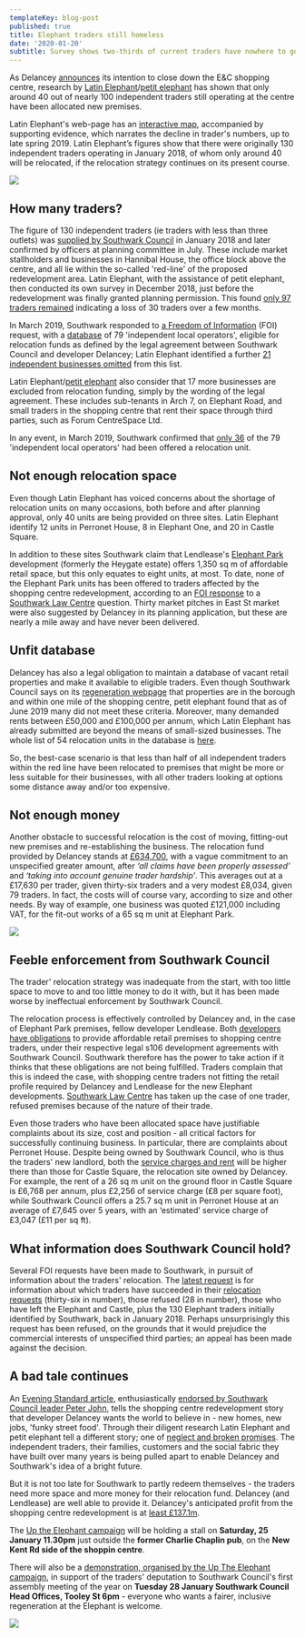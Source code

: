 ```yaml
---
templateKey: blog-post
published: true
title: Elephant traders still homeless
date: '2020-01-20'
subtitle: Survey shows two-thirds of current traders have nowhere to go
---
```

As Delancey [announces](https://www.london-se1.co.uk/news/view/10081) its intention to close down the E&C shopping centre, research by [Latin Elephant](https://latinelephant.org/)/[petit elephant](https://twitter.com/elephant_petit/status/1118825370017386496) has shown that only around 40 out of nearly 100 independent traders still operating at the centre have been allocated new premises.

Latin Elephant's web-page has an [interactive map](https://latinelephant.org/map/#Q5), accompanied by supporting evidence, which narrates the decline in trader's numbers, up to late spring 2019.  Latin Elephant’s figures show that there were originally 130 independent traders operating in January 2018, of whom only around 40 will be relocated, if the relocation strategy continues on its present course.  

![](http://35percent.org/img/latinelephantmap.png)

## How many traders?

The figure of 130 independent traders (ie traders with less than three outlets) was [supplied by Southwark Council](https://pbs.twimg.com/media/DwEQ6HqW0AEbC6W.jpg:large) in January 2018 and later confirmed by officers at planning committee in July.  These include market stallholders and businesses in Hannibal House, the office block above the centre, and all lie within the so-called 'red-line' of the proposed redevelopment area.  Latin Elephant, with the assistance of petit elephant, then conducted its own survey in December 2018, just before the redevelopment was finally granted planning permission. This found [only 97 traders remained]( https://latinelephant.org/map/#Q1) indicating a loss of 30 traders over a few months.

In March 2019, Southwark responded to [a Freedom of Information](https://www.whatdotheyknow.com/request/independently_owned_retail_busin?nocache=incoming-1334948#incoming-1334948) (FOI) request, with a [database](https://www.whatdotheyknow.com/request/555280/response/1334948/attach/2/190321%20For%20FOI%20EC%20traders.pdf%201037530.pdf) of 79 'independent local operators', eligible for relocation funds as defined by the legal agreement between Southwark Council and developer Delancey; Latin Elephant identified a further [21 independent businesses omitted](https://latinelephant.org/map/#Q7) from this list.  

Latin Elephant/[petit elephant](https://twitter.com/elephant_petit/status/1184572253381500928) also consider that 17 more businesses are excluded from relocation funding, simply by the wording of the legal agreement. These includes sub-tenants in Arch 7, on Elephant Road, and small traders in the shopping centre that rent their space through third parties, such as Forum CentreSpace Ltd.

In any event, in March 2019, Southwark confirmed that [only 36](https://twitter.com/kieronjwilliams/status/1108781273630289920?s=12) of the 79 'independent local operators' had been offered a relocation unit.

<script type="text/javascript" src="https://www.gstatic.com/charts/loader.js"></script>
<link href="https://cdn.datatables.net/1.10.19/css/jquery.dataTables.min.css" rel="stylesheet">

<div id='visualization' style="width: 100%, height: 100%"></div>

<script>

google.charts.load('current', {packages: ['corechart']});
google.charts.setOnLoadCallback(drawAnnotations);

function drawAnnotations() {
// Create and populate the data table.
var data = new google.visualization.DataTable();

data.addColumn('date', 'Date');
data.addColumn('number', 'Independent businesses');
data.addColumn({type: 'string', role: 'annotation'});
data.addColumn({type: 'string', role:'tooltip', 'p': {'html': true}});
data.addRow([new Date(2018, 0, 18), 130, '130', createCustomMessage(130, 'Date: January 2018<br>Source: Southwark Council email to Latin Elephant')])
data.addRow([new Date(2018, 11, 12), 79, '79', createCustomMessage(79, 'Date: 12 Dec 2018 (Planning Subcommittee B)<br>Source: Freedom of Information Request')])
data.addRow([new Date(2019, 2, 21), 36, '36', createCustomMessage(36, 'Date: 21 March 2019<br>Traders with relocation space as of April 2019')])

// // Create and draw the visualization.
  
  var options = {title: 'Southwark Council figures of independent businesses over time',
  //width: 100%, 
  height: 400,
  //colors: ['#fb9a99'],
  chartArea: {left:50, width: "60%", height: "70%" },
  vAxis: {title: "Businesses"},
  //hAxis: {title: "Time"},
  lineWidth: 1,
  tooltip: { isHtml: true },
  legend:'none'
  };
var chart = new google.visualization.ScatterChart(document.getElementById('visualization'));
chart.draw(data, options);

function resizeHandler() {
chart.draw(data, options); 
};

if (window.addEventListener){
window.addEventListener('resize', resizeHandler, false);
}
else if (window.attachEvent){
window.attachEvent('onresize', resizeHandler);
}
}

function createCustomMessage(totalTraders, message){
return '<div style="padding:5px 5px 5px 5px; font-family: Arial; font-size:12px">Businesses: <b>' + totalTraders+ '</b><br>' + message + '</div>';
}
</script>

## Not enough relocation space

Even though Latin Elephant has voiced concerns about the shortage of relocation units on many occasions, both before and after planning approval, only 40 units are being provided on three sites.  Latin Elephant identify 12 units in  Perronet House, 8 in Elephant One, and 20 in Castle Square. 

In addition to these sites Southwark claim that Lendlease's [Elephant Park](https://www.elephantpark.co.uk/about-elephant-park/) development (formerly the Heygate estate) offers 1,350 sq m of affordable retail space, but this only equates to eight units, at most.  To date, none of the Elephant Park units has been offered to traders affected by the shopping centre redevelopment, according to an [FOI response](https://docdro.id/R6YTe4e) to a [Southwark Law Centre](http://www.southwarklawcentre.org.uk/) question.  Thirty market pitches in East St market were also suggested by Delancey in its planning application, but these are nearly a mile away and have never been delivered. 

## Unfit database

Delancey has also a legal obligation to maintain a database of vacant retail properties and make it available to eligible traders. Even though Southwark Council says on its [regeneration webpage](https://www.southwark.gov.uk/regeneration/elephant-and-castle?chapter=20) that properties are in the borough and within one mile of the shopping centre, petit elephant found that as of June 2019 many did not meet these criteria. Moreover, many demanded rents between £50,000 and £100,000 per annum, which Latin Elephant has already submitted are beyond the means of small-sized businesses.  The whole list of 54 relocation units in the database is [here](https://twitter.com/elephant_petit/status/1135529323220176896).

So, the best-case scenario is that less than half of all independent traders within the red line have been relocated to premises that might be more or less suitable for their businesses, with all other traders looking at options some distance away and/or too expensive.

## Not enough money

Another obstacle to successful relocation is the cost of moving, fitting-out new premises and re-establishing the business.  The relocation fund provided by Delancey stands at [£634,700](https://www.southwark.gov.uk/regeneration/elephant-and-castle?chapter=20), with a vague commitment to an unspecified greater amount, after _‘all claims have been properly assessed’_ and _‘taking into account genuine trader hardship’_.  This averages out at a £17,630 per trader, given thirty-six traders and a very modest £8,034, given 79 traders.  In fact, the costs will of course vary, according to size and other needs. By way of example, one business was quoted £121,000 including VAT, for the fit-out works of a 65 sq m unit at Elephant Park.

![](http://35percent.org/img/traderscomp.jpeg)

## Feeble enforcement from Southwark Council

The trader' relocation strategy was inadequate from the start, with too little space to move to and too little money to do it with, but it has been made worse by ineffectual enforcement by  Southwark Council.

The relocation process is effectively controlled by Delancey and, in the case of Elephant Park premises, fellow developer Lendlease. Both [developers have obligations](https://www.southwark.gov.uk/regeneration/elephant-and-castle?chapter=20) to provide affordable retail premises to shopping centre traders, under their respective legal s106 development agreements with Southwark Council.  Southwark therefore has the power to take action if it thinks that these obligations are not being fulfilled.  Traders complain that this is indeed the case, with shopping centre traders not fitting the retail profile required by Delancey and Lendlease for the new Elephant developments.  [Southwark Law Centre](http://www.southwarklawcentre.org.uk/) has taken up the case of one trader, refused premises because of the nature of their trade.

Even those traders who have been allocated space have justifiable complaints about its size, cost and position - all critical factors for successfully continuing business. In particular, there are complaints about Perronet House.  Despite being owned by Southwark Council, who is thus the traders' new landlord, both the [service charges and rent](https://docdro.id/5AQJ8yg) will be higher there than those for Castle Square, the relocation site owned by Delancey. For example, the rent of a 26 sq m unit on the ground floor in Castle Square is £6,768 per annum, plus £2,256 of service charge (£8 per square foot), while Southwark Council offers a 25.7 sq m unit in Perronet House at an average of £7,645 over 5 years, with an ‘estimated’ service charge of £3,047 (£11 per sq ft).

## What information does Southwark Council hold?

Several FOI requests have been made to Southwark, in pursuit of information about the traders' relocation. The [latest request](https://www.whatdotheyknow.com/request/independent_traders_in_elephant?unfold=1#incoming-1456513) is for information about which traders have succeeded in their [relocation requests](https://www.scribd.com/document/443429607/Summary-of-the-allocation-process) (thirty-six in number), those refused (28 in number), those who have left the Elephant and Castle, plus the 130 Elephant traders initially identified by Southwark, back in January 2018.  Perhaps unsurprisingly this request has been refused, on the grounds that it would prejudice the commercial interests of unspecified third parties; an appeal has been made against the decision.

## A bad tale continues

An [Evening Standard article](https://www.homesandproperty.co.uk/area-guides/southwark-borough/elephant-and-castle/living-in-elephant-castle-area-guide-to-homes-schools-and-transport-links-a135826.html), enthusiastically [endorsed by Southwark Council leader Peter John](https://twitter.com/peterjohn6/status/1214971921277890560), tells the shopping centre redevelopment story that developer Delancey wants the world  to believe in - new homes, new jobs, 'funky street food'.  Through their diligent research Latin Elephant and petit elephant tell a different story; one of [neglect and broken promises](http://35percent.org/2017-04-02-traders-charter-broken-promises/). The independent  traders, their families, customers and the social fabric they have built over many years is being pulled apart to enable Delancey and Southwark's idea of a bright future. 

But it is not too late for Southwark to partly redeem themselves - the traders need more space and more money for their relocation fund.  Delancey (and Lendlease) are well able to provide it.  Delancey's anticipated profit from the shopping centre redevelopment is at [least £137.1m](http://35percent.org/2018-07-02-viability-and-delancey/).

The [Up the Elephant campaign](https://twitter.com/UpTheElephant_) will be holding a stall on **Saturday, 25 January 11.30pm** just outside the **former Charlie Chaplin pub**, on the **New Kent Rd side of the shoppin centre**.

There will also be a [demonstration, organised by the Up The Elephant campaign](https://twitter.com/UpTheElephant_), in support of the traders' deputation to Southwark Council's first assembly meeting of the year on **Tuesday 28 January Southwark Council Head Offices, Tooley St 6pm** - everyone who wants a fairer, inclusive regeneration at the Elephant is welcome.

![](http://35percent.org/img/jan2020protest.jpg)
